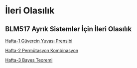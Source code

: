 # İleri Olasılık

## BLM517 Ayrık Sistemler İçin İleri Olasılık

[Hafta-1 Güvercin Yuvası Prensibi](guvercinYuvasi.ipynb)

[Hafta-2 Permütasyon Kombinasyon](Permutasyon_Kombinsayon.ipynb)

[Hafta-3 Bayes Teoremi](BayesTheorem.ipynb)
